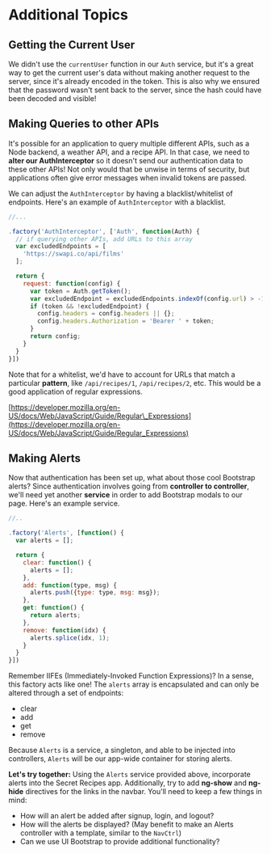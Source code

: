 # Additional Topics

## Getting the Current User

We didn't use the `currentUser` function in our `Auth` service, but it's a great way to get the current user's data without making another request to the server, since it's already encoded in the token. This is also why we ensured that the password wasn't sent back to the server, since the hash could have been decoded and visible!

## Making Queries to other APIs

It's possible for an application to query multiple different APIs, such as a Node backend, a weather API, and a recipe API. In that case, we need to **alter our AuthInterceptor** so it doesn't send our authentication data to these other APIs! Not only would that be unwise in terms of security, but applications often give error messages when invalid tokens are passed.

We can adjust the `AuthInterceptor` by having a blacklist/whitelist of endpoints. Here's an example of `AuthInterceptor` with a blacklist.

```javascript
//...

.factory('AuthInterceptor', ['Auth', function(Auth) {
  // if querying other APIs, add URLs to this array
  var excludedEndpoints = [
    'https://swapi.co/api/films'
  ];

  return {
    request: function(config) {
      var token = Auth.getToken();
      var excludedEndpoint = excludedEndpoints.indexOf(config.url) > -1;
      if (token && !excludedEndpoint) {
        config.headers = config.headers || {};
        config.headers.Authorization = 'Bearer ' + token;
      }
      return config;
    }
  }
}])
```

Note that for a whitelist, we'd have to account for URLs that match a particular **pattern**, like `/api/recipes/1`, `/api/recipes/2`, etc. This would be a good application of regular expressions.

[https://developer.mozilla.org/en-US/docs/Web/JavaScript/Guide/Regular\_Expressions](https://developer.mozilla.org/en-US/docs/Web/JavaScript/Guide/Regular_Expressions)

## Making Alerts

Now that authentication has been set up, what about those cool Bootstrap alerts? Since authentication involves going from **controller to controller**, we'll need yet another **service** in order to add Bootstrap modals to our page. Here's an example service.

```javascript
//..

.factory('Alerts', [function() {
  var alerts = [];

  return {
    clear: function() {
      alerts = [];
    },
    add: function(type, msg) {
      alerts.push({type: type, msg: msg});
    },
    get: function() {
      return alerts;
    },
    remove: function(idx) {
      alerts.splice(idx, 1);
    }
  }
}])
```

Remember IIFEs \(Immediately-Invoked Function Expressions\)? In a sense, this factory acts like one! The `alerts` array is encapsulated and can only be altered through a set of endpoints:

* clear
* add
* get
* remove

Because `Alerts` is a service, a singleton, and able to be injected into controllers, `Alerts` will be our app-wide container for storing alerts.

**Let's try together:** Using the `Alerts` service provided above, incorporate alerts into the Secret Recipes app. Additionally, try to add **ng-show** and **ng-hide** directives for the links in the navbar. You'll need to keep a few things in mind:

* How will an alert be added after signup, login, and logout?
* How will the alerts be displayed? \(May benefit to make an Alerts controller with a template, similar to the `NavCtrl`\)
* Can we use UI Bootstrap to provide additional functionality?


